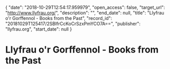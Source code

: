 {
  "date": "2018-10-29T12:54:17.959979", 
  "open_access": false, 
  "target_url": "http://www.llyfrau.org/", 
  "description": "", 
  "end_date": null, 
  "title": "Llyfrau o'r Gorffennol - Books from the Past", 
  "record_id": "20181029T125417/2SBlfrCcKoCrSzxPmYCO7A==", 
  "publisher": "llyfrau.org", 
  "start_date": null
}

# Llyfrau o'r Gorffennol - Books from the Past


